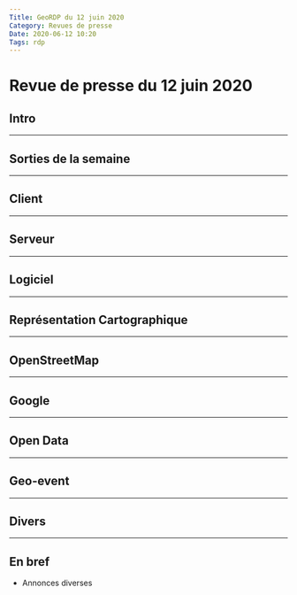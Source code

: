 ```yaml
---
Title: GeoRDP du 12 juin 2020
Category: Revues de presse
Date: 2020-06-12 10:20
Tags: rdp
---
```


# Revue de presse du 12 juin 2020

## Intro

----

## Sorties de la semaine

----

## Client

----

## Serveur

----

## Logiciel

----

## Représentation Cartographique

----

## OpenStreetMap

----

## Google

----

## Open Data

----

## Geo-event

----

## Divers

----

## En bref

- Annonces diverses
